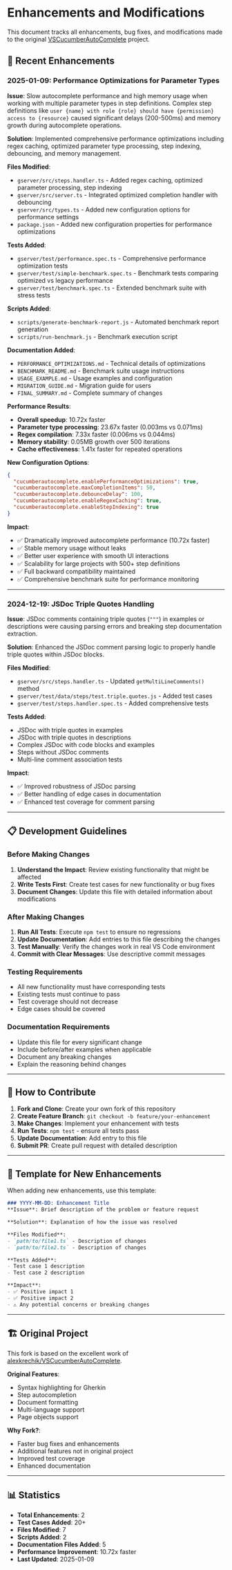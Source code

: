 # Enhancements and Modifications

This document tracks all enhancements, bug fixes, and modifications made to the original [VSCucumberAutoComplete](https://github.com/alexkrechik/VSCucumberAutoComplete) project.

## 🚀 Recent Enhancements

### 2025-01-09: Performance Optimizations for Parameter Types
**Issue**: Slow autocomplete performance and high memory usage when working with multiple parameter types in step definitions. Complex step definitions like `user {name} with role {role} should have {permission} access to {resource}` caused significant delays (200-500ms) and memory growth during autocomplete operations.

**Solution**: Implemented comprehensive performance optimizations including regex caching, optimized parameter type processing, step indexing, debouncing, and memory management.

**Files Modified**:
- `gserver/src/steps.handler.ts` - Added regex caching, optimized parameter processing, step indexing
- `gserver/src/server.ts` - Integrated optimized completion handler with debouncing
- `gserver/src/types.ts` - Added new configuration options for performance settings
- `package.json` - Added new configuration properties for performance optimizations

**Tests Added**:
- `gserver/test/performance.spec.ts` - Comprehensive performance optimization tests
- `gserver/test/simple-benchmark.spec.ts` - Benchmark tests comparing optimized vs legacy performance
- `gserver/test/benchmark.spec.ts` - Extended benchmark suite with stress tests

**Scripts Added**:
- `scripts/generate-benchmark-report.js` - Automated benchmark report generation
- `scripts/run-benchmark.js` - Benchmark execution script

**Documentation Added**:
- `PERFORMANCE_OPTIMIZATIONS.md` - Technical details of optimizations
- `BENCHMARK_README.md` - Benchmark suite usage instructions
- `USAGE_EXAMPLE.md` - Usage examples and configuration
- `MIGRATION_GUIDE.md` - Migration guide for users
- `FINAL_SUMMARY.md` - Complete summary of changes

**Performance Results**:
- **Overall speedup**: 10.72x faster
- **Parameter type processing**: 23.67x faster (0.003ms vs 0.071ms)
- **Regex compilation**: 7.33x faster (0.006ms vs 0.044ms)
- **Memory stability**: 0.05MB growth over 500 iterations
- **Cache effectiveness**: 1.41x faster for repeated operations

**New Configuration Options**:
```json
{
  "cucumberautocomplete.enablePerformanceOptimizations": true,
  "cucumberautocomplete.maxCompletionItems": 50,
  "cucumberautocomplete.debounceDelay": 100,
  "cucumberautocomplete.enableRegexCaching": true,
  "cucumberautocomplete.enableStepIndexing": true
}
```

**Impact**: 
- ✅ Dramatically improved autocomplete performance (10.72x faster)
- ✅ Stable memory usage without leaks
- ✅ Better user experience with smooth UI interactions
- ✅ Scalability for large projects with 500+ step definitions
- ✅ Full backward compatibility maintained
- ✅ Comprehensive benchmark suite for performance monitoring

---

### 2024-12-19: JSDoc Triple Quotes Handling
**Issue**: JSDoc comments containing triple quotes (`"""`) in examples or descriptions were causing parsing errors and breaking step documentation extraction.

**Solution**: Enhanced the JSDoc comment parsing logic to properly handle triple quotes within JSDoc blocks.

**Files Modified**:
- `gserver/src/steps.handler.ts` - Updated `getMultiLineComments()` method
- `gserver/test/data/steps/test.triple.quotes.js` - Added test cases
- `gserver/test/steps.handler.spec.ts` - Added comprehensive tests

**Tests Added**:
- JSDoc with triple quotes in examples
- JSDoc with triple quotes in descriptions  
- Complex JSDoc with code blocks and examples
- Steps without JSDoc comments
- Multi-line comment association tests

**Impact**: 
- ✅ Improved robustness of JSDoc parsing
- ✅ Better handling of edge cases in documentation
- ✅ Enhanced test coverage for comment parsing

---

## 📋 Development Guidelines

### Before Making Changes
1. **Understand the Impact**: Review existing functionality that might be affected
2. **Write Tests First**: Create test cases for new functionality or bug fixes
3. **Document Changes**: Update this file with detailed information about modifications

### After Making Changes
1. **Run All Tests**: Execute `npm test` to ensure no regressions
2. **Update Documentation**: Add entries to this file describing the changes
3. **Test Manually**: Verify the changes work in real VS Code environment
4. **Commit with Clear Messages**: Use descriptive commit messages

### Testing Requirements
- All new functionality must have corresponding tests
- Existing tests must continue to pass
- Test coverage should not decrease
- Edge cases should be covered

### Documentation Requirements
- Update this file for every significant change
- Include before/after examples when applicable
- Document any breaking changes
- Explain the reasoning behind changes

---

## 🔧 How to Contribute

1. **Fork and Clone**: Create your own fork of this repository
2. **Create Feature Branch**: `git checkout -b feature/your-enhancement`
3. **Make Changes**: Implement your enhancement with tests
4. **Run Tests**: `npm test` - ensure all tests pass
5. **Update Documentation**: Add entry to this file
6. **Submit PR**: Create pull request with detailed description

---

## 📝 Template for New Enhancements

When adding new enhancements, use this template:

```markdown
### YYYY-MM-DD: Enhancement Title
**Issue**: Brief description of the problem or feature request

**Solution**: Explanation of how the issue was resolved

**Files Modified**:
- `path/to/file1.ts` - Description of changes
- `path/to/file2.ts` - Description of changes

**Tests Added**:
- Test case 1 description
- Test case 2 description

**Impact**: 
- ✅ Positive impact 1
- ✅ Positive impact 2
- ⚠️ Any potential concerns or breaking changes
```

---

## 🏗️ Original Project

This fork is based on the excellent work of [alexkrechik/VSCucumberAutoComplete](https://github.com/alexkrechik/VSCucumberAutoComplete).

**Original Features**:
- Syntax highlighting for Gherkin
- Step autocompletion
- Document formatting
- Multi-language support
- Page objects support

**Why Fork?**:
- Faster bug fixes and enhancements
- Additional features not in original project
- Improved test coverage
- Enhanced documentation

---

## 📊 Statistics

- **Total Enhancements**: 2
- **Test Cases Added**: 20+
- **Files Modified**: 7
- **Scripts Added**: 2
- **Documentation Files Added**: 5
- **Performance Improvement**: 10.72x faster
- **Last Updated**: 2025-01-09